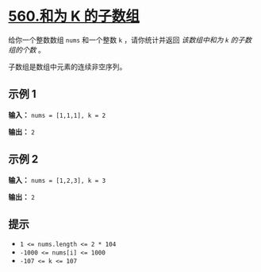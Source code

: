 # [560.和为 K 的子数组](https://leetcode.cn/problems/subarray-sum-equals-k/description/)

给你一个整数数组 `nums` 和一个整数 `k` ，请你统计并返回 _该数组中和为 `k` 的子数组的个数_ 。

子数组是数组中元素的连续非空序列。

## 示例 1

**输入：** `nums = [1,1,1], k = 2`

**输出：** `2`

## 示例 2

**输入：** `nums = [1,2,3], k = 3`

**输出：** `2`

## 提示

- `1 <= nums.length <= 2 * 104`
- `-1000 <= nums[i] <= 1000`
- `-107 <= k <= 107`

